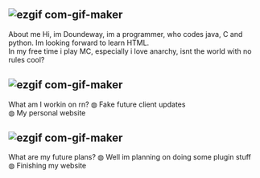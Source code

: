 ## ![ezgif com-gif-maker](https://user-images.githubusercontent.com/49508387/118461009-df0fb480-b705-11eb-92fb-6b6de11f5d8a.gif)
About me
Hi, im Doundeway, im a programmer, who codes java, C and python. Im looking forward to learn HTML.<br/>
In my free time i play MC, especially i love anarchy, isnt the world with no rules cool?

## ![ezgif com-gif-maker](https://user-images.githubusercontent.com/49508387/118461009-df0fb480-b705-11eb-92fb-6b6de11f5d8a.gif)
What am I workin on rn?
◍ Fake future client updates<br/>
◍ My personal website
 
## ![ezgif com-gif-maker](https://user-images.githubusercontent.com/49508387/118461009-df0fb480-b705-11eb-92fb-6b6de11f5d8a.gif)
What are my future plans?
◍ Well im planning on doing some plugin stuff<br/>
◍ Finishing my website
